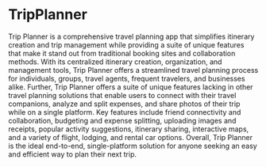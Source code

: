 # TripPlanner

Trip Planner is a comprehensive travel planning app that simplifies itinerary creation and trip management while providing a suite of unique features that make it stand out from traditional booking sites and collaboration methods. With its centralized itinerary creation, organization, and management tools, Trip Planner offers a streamlined travel planning process for individuals, groups, travel agents, frequent travelers, and businesses alike. Further, Trip Planner offers a suite of unique features lacking in other travel planning solutions that enable users to connect with their travel companions, analyze and split expenses, and share photos of their trip while on a single platform. Key features include friend connectivity and collaboration, budgeting and expense splitting, uploading images and receipts, popular activity suggestions, itinerary sharing, interactive maps, and a variety of flight, lodging, and rental car options. Overall, Trip Planner is the ideal end-to-end, single-platform solution for anyone seeking an easy and efficient way to plan their next trip.

